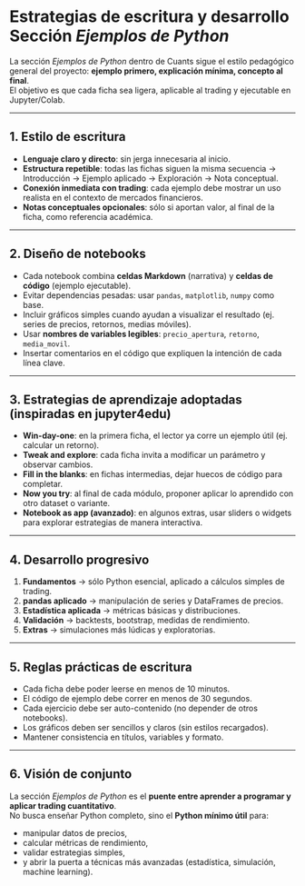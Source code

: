 # Estrategias de escritura y desarrollo Sección *Ejemplos de Python*

La sección *Ejemplos de Python* dentro de Cuants sigue el estilo pedagógico general del proyecto: **ejemplo primero, explicación mínima, concepto al final**.  
El objetivo es que cada ficha sea ligera, aplicable al trading y ejecutable en Jupyter/Colab.

---

## 1. Estilo de escritura
- **Lenguaje claro y directo**: sin jerga innecesaria al inicio.
- **Estructura repetible**: todas las fichas siguen la misma secuencia → Introducción → Ejemplo aplicado → Exploración → Nota conceptual.
- **Conexión inmediata con trading**: cada ejemplo debe mostrar un uso realista en el contexto de mercados financieros.
- **Notas conceptuales opcionales**: sólo si aportan valor, al final de la ficha, como referencia académica.

---

## 2. Diseño de notebooks
- Cada notebook combina **celdas Markdown** (narrativa) y **celdas de código** (ejemplo ejecutable).
- Evitar dependencias pesadas: usar `pandas`, `matplotlib`, `numpy` como base.
- Incluir gráficos simples cuando ayudan a visualizar el resultado (ej. series de precios, retornos, medias móviles).
- Usar **nombres de variables legibles**: `precio_apertura`, `retorno`, `media_movil`.
- Insertar comentarios en el código que expliquen la intención de cada línea clave.

---

## 3. Estrategias de aprendizaje adoptadas (inspiradas en jupyter4edu)
- **Win-day-one**: en la primera ficha, el lector ya corre un ejemplo útil (ej. calcular un retorno).  
- **Tweak and explore**: cada ficha invita a modificar un parámetro y observar cambios.  
- **Fill in the blanks**: en fichas intermedias, dejar huecos de código para completar.  
- **Now you try**: al final de cada módulo, proponer aplicar lo aprendido con otro dataset o variante.  
- **Notebook as app (avanzado)**: en algunos extras, usar sliders o widgets para explorar estrategias de manera interactiva.

---

## 4. Desarrollo progresivo
1. **Fundamentos** → sólo Python esencial, aplicado a cálculos simples de trading.  
2. **pandas aplicado** → manipulación de series y DataFrames de precios.  
3. **Estadística aplicada** → métricas básicas y distribuciones.  
4. **Validación** → backtests, bootstrap, medidas de rendimiento.  
5. **Extras** → simulaciones más lúdicas y exploratorias.

---

## 5. Reglas prácticas de escritura
- Cada ficha debe poder leerse en menos de 10 minutos.  
- El código de ejemplo debe correr en menos de 30 segundos.  
- Cada ejercicio debe ser auto-contenido (no depender de otros notebooks).  
- Los gráficos deben ser sencillos y claros (sin estilos recargados).  
- Mantener consistencia en títulos, variables y formato.

---

## 6. Visión de conjunto
La sección *Ejemplos de Python* es el **puente entre aprender a programar y aplicar trading cuantitativo**.  
No busca enseñar Python completo, sino el **Python mínimo útil** para:  
- manipular datos de precios,  
- calcular métricas de rendimiento,  
- validar estrategias simples,  
- y abrir la puerta a técnicas más avanzadas (estadística, simulación, machine learning).
